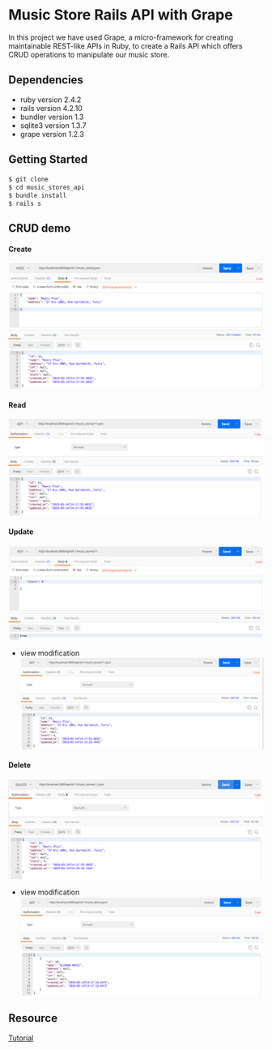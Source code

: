 # Music Store Rails API with Grape

In this project we have used Grape, a micro-framework for creating maintainable REST-like APIs in Ruby, to create a Rails API which offers CRUD operations to manipulate our music store.

## Dependencies
* ruby version 2.4.2
* rails version 4.2.10
* bundler version 1.3
* sqlite3 version 1.3.7
* grape version 1.2.3

## Getting Started
```shell
$ git clone
$ cd music_stores_api
$ bundle install
$ rails s
```

## CRUD demo
#### Create
![create](https://github.com/LamineNouha/music_stores_api/blob/master/demo/sceenshots/post2.png)

#### Read
![read](https://github.com/LamineNouha/music_stores_api/blob/master/demo/sceenshots/read.png)

#### Update
![update](https://github.com/LamineNouha/music_stores_api/blob/master/demo/sceenshots/put.png)

* view modification
![view-update](https://github.com/LamineNouha/music_stores_api/blob/master/demo/sceenshots/get_after_put.png)

#### Delete
![delete](https://github.com/LamineNouha/music_stores_api/blob/master/demo/sceenshots/delete.png)
* view modification
![view-delete](https://github.com/LamineNouha/music_stores_api/blob/master/demo/sceenshots/get_after_delete.png)
## Resource
[Tutorial](https://www.alliedcode.com/apis/)

